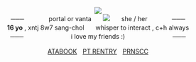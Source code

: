 <p align="center"><img src="https://images2.imgbox.com/df/cd/Nzi2HI5i_o.png">
<br>─── ㅤㅤㅤㅤportal or vantaㅤㅤ<img src="https://gifcity.carrd.co/assets/images/gallery309/56da82a9.gif?v=dc8076d6">ㅤㅤshe / her ㅤㅤㅤㅤ───
<br><B>16 yo</B> , xntj 8w7 sang-cholㅤㅤwhisper to interact , c+h always</br>
─── ㅤㅤㅤㅤㅤㅤㅤㅤi love my friends :) ㅤㅤㅤㅤㅤㅤㅤㅤ───


<p align="center"><a href="https://portal.atabook.org/">ATABOOK</a>ㅤ<a href="https://rentry.co/angelofdarkness">PT RENTRY</a>ㅤ<a href="https://pronouns.cc/@anchor">PRNSCC</a></p>
